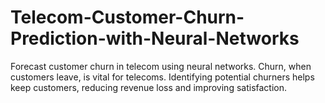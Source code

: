 # Telecom-Customer-Churn-Prediction-with-Neural-Networks
Forecast customer churn in telecom using neural networks. Churn, when customers leave, is vital for telecoms. Identifying potential churners helps keep customers, reducing revenue loss and improving satisfaction.
